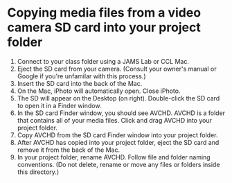 # Copying media files from a video camera SD card into your project folder

1. Connect to your class folder using a JAMS Lab or CCL Mac.
2. Eject the SD card from your camera. \(Consult your owner's manual or Google if you're unfamilar with this process.\)
3. Insert the SD card into the back of the Mac.
4. On the Mac, iPhoto will automatically open. Close iPhoto.
5. The SD will appear on the Desktop (on right). Double-click the SD card to open it in a Finder window.
6. In the SD card Finder window, you should see AVCHD. AVCHD is a folder that contains all of your media files. Click and drag AVCHD into your project folder. 
7. Copy AVCHD from the SD card Finder window into your project folder.
8. After AVCHD has copied into your project folder, eject the SD card and remove it from the back of the Mac.
9. In your project folder, rename AVCHD. Follow file and folder naming conventions. \(Do not delete, rename or move any files or folders inside this directory.\)




